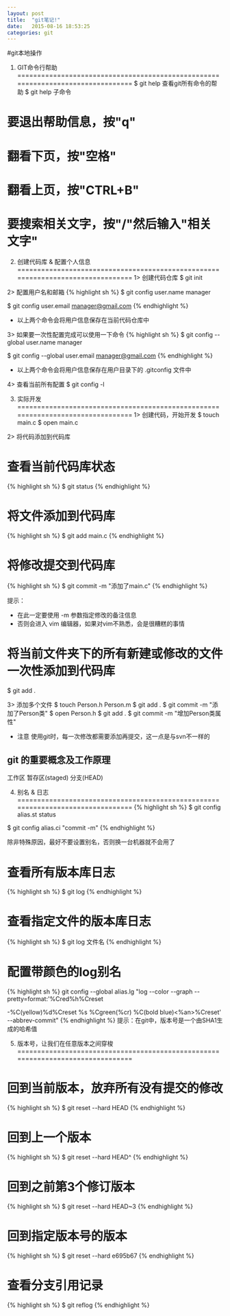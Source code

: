 ```yaml
---
layout: post
title:  "git笔记!"
date:   2015-08-16 18:53:25
categories: git
---
```


#git本地操作

1. GIT命令行帮助
================================================================================
$ git help
查看git所有命令的帮助
$ git help 子命令

# 要退出帮助信息，按"q"
# 翻看下页，按"空格"
# 翻看上页，按"CTRL+B"
# 要搜索相关文字，按"/"然后输入"相关文字"

2. 创建代码库 & 配置个人信息
================================================================================
1>  创建代码仓库
$ git init

2>  配置用户名和邮箱
{% highlight sh %}
$ git config user.name manager

$ git config user.email manager@gmail.com
{% endhighlight %}
* 以上两个命令会将用户信息保存在当前代码仓库中

3>  如果要一次性配置完成可以使用一下命令
{% highlight sh %}
$ git config --global user.name manager

$ git config --global user.email manager@gmail.com
{% endhighlight %}

* 以上两个命令会将用户信息保存在用户目录下的 .gitconfig 文件中

4>  查看当前所有配置
$ git config -l

3. 实际开发
================================================================================
1>  创建代码，开始开发
$ touch main.c
$ open main.c

2>  将代码添加到代码库
# 查看当前代码库状态
{% highlight sh %}
$ git status
{% endhighlight %}
# 将文件添加到代码库
{% highlight sh %}
$ git add main.c
{% endhighlight %}
# 将修改提交到代码库
{% highlight sh %}
$ git commit -m "添加了main.c"
{% endhighlight %}

提示：
*   在此一定要使用 -m 参数指定修改的备注信息
*   否则会进入 vim 编辑器，如果对vim不熟悉，会是很糟糕的事情

# 将当前文件夹下的所有新建或修改的文件一次性添加到代码库
$ git add .

3>  添加多个文件
$ touch Person.h Person.m
$ git add .
$ git commit -m "添加了Person类"
$ open Person.h
$ git add .
$ git commit -m "增加Person类属性"

* 注意 使用git时，每一次修改都需要添加再提交，这一点是与svn不一样的

git 的重要概念及工作原理
--------------------------------------------------------------------------------
工作区
暂存区(staged)
分支(HEAD)

4. 别名 & 日志
================================================================================
{% highlight sh %}
$ git config alias.st status

$ git config alias.ci "commit -m"
{% endhighlight %}

除非特殊原因，最好不要设置别名，否则换一台机器就不会用了

# 查看所有版本库日志
{% highlight sh %}
$ git log
{% endhighlight %}
# 查看指定文件的版本库日志
{% highlight sh %}
$ git log 文件名
{% endhighlight %}

# 配置带颜色的log别名
{% highlight sh %}
git config --global alias.lg "log --color --graph --pretty=format:'%Cred%h%Creset

 -%C(yellow)%d%Creset %s %Cgreen(%cr) %C(bold blue)<%an>%Creset' --abbrev-commit"
{% endhighlight %}
提示：在git中，版本号是一个由SHA1生成的哈希值

5. 版本号，让我们在任意版本之间穿梭
================================================================================
# 回到当前版本，放弃所有没有提交的修改
{% highlight sh %}
$ git reset --hard HEAD
{% endhighlight %}
# 回到上一个版本
{% highlight sh %}
$ git reset --hard HEAD^
{% endhighlight %}
# 回到之前第3个修订版本
{% highlight sh %}
$ git reset --hard HEAD~3
{% endhighlight %}
# 回到指定版本号的版本
{% highlight sh %}
$ git reset --hard e695b67
{% endhighlight %}

# 查看分支引用记录
{% highlight sh %}
$ git reflog
{% endhighlight %}
